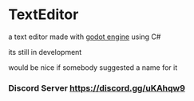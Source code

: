 # TextEditor
a text editor made with <a target="__blank" href="https://godotengine.org/">godot engine</a> using C#

its still in development 

would be nice if somebody suggested a name for it 



### Discord Server https://discord.gg/uKAhqw9
